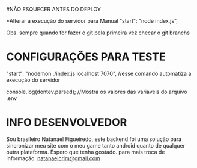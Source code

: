 #NÃO ESQUECER ANTES DO DEPLOY

*Alterar a execução do servidor para Manual
"start": "node index.js",

Obs. sempre quando for fazer o git pela primeira vez checar o git branchs

# CONFIGURAÇÕES PARA TESTE
"start": "nodemon ./index.js localhost 7070", //esse comando automatiza a execução do servidor

console.log(dontev.parsed); //Mostra os valores das variaveis do arquivo .env

# INFO DESENVOLVEDOR
Sou brasileiro Natanael Figueiredo, este backend foi uma solução para sincronizar meu site com o meu game tanto android quanto de qualquer outra plataforma.
Espero que tenha gostado.
para mais troca de informação: natanaelcrim@gmail.com



